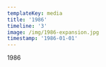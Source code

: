 ```yaml
---
templateKey: media
title: '1986'
timeline: '3'
image: /img/1986-expansion.jpg
timestamp: '1986-01-01'
---
```

1986
